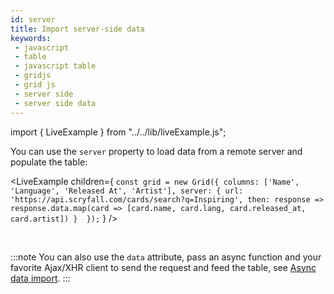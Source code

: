 ```yaml
---
id: server
title: Import server-side data
keywords:
 - javascript
 - table
 - javascript table
 - gridjs
 - grid js
 - server side
 - server side data
---
```


import { LiveExample } from "../../lib/liveExample.js";

You can use the `server` property to load data from a remote server and populate the table:

<LiveExample children={
`
const grid = new Grid({
  columns: ['Name', 'Language', 'Released At', 'Artist'],
  server: {
    url: 'https://api.scryfall.com/cards/search?q=Inspiring',
    then: response => response.data.map(card => [card.name, card.lang, card.released_at, card.artist])
  } 
});
`
} />

<br/>

:::note
You can also use the `data` attribute, pass an async function and your favorite Ajax/XHR client to send
the request and feed the table, see [Async data import](./import-async.md).
:::
